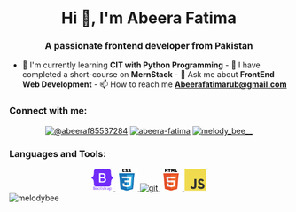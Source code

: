 <h1 align="center">Hi 👋, I'm Abeera Fatima</h1>
<h3 align="center">A passionate frontend developer from Pakistan</h3>

- 🌱 I'm currently learning **CIT with Python Programming** - 🌱 I have
completed a short-course on **MernStack** - 💬 Ask me about **FrontEnd Web
Development** - 📫 How to reach me **Abeerafatimarub@gmail.com**
<!-- start -->
<h3 align="left">Connect with me:</h3>
<div align="center">
	<span align="left">
		<a href="https://twitter.com/@abeeraf85537284" target="blank"
			><img
				align="center"
				src="https://raw.githubusercontent.com/rahuldkjain/github-profile-readme-generator/master/src/images/icons/Social/twitter.svg"
				alt="@abeeraf85537284"
				height="30"
				width="40"
		/></a>
	</span>
	<span align="center">
		<a href="https://linkedin.com/in/abeera-fatima" target="blank"
			><img
				align="center"
				src="https://raw.githubusercontent.com/rahuldkjain/github-profile-readme-generator/master/src/images/icons/Social/linked-in-alt.svg"
				alt="abeera-fatima"
				height="30"
				width="40"
		/></a>
	</span>
	<span align="">
		<a href="https://instagram.com/melody_bee__" target="blank"
			><img
				align="center"
				src="https://raw.githubusercontent.com/rahuldkjain/github-profile-readme-generator/master/src/images/icons/Social/instagram.svg"
				alt="melody_bee__"
				height="30"
				width="40"
		/></a>
	</span>
</div>
<!-- end -->
<!-- start -->
<h3 align="left">Languages and Tools:</h3>
<div align="center">
	<span>
		<a href="https://getbootstrap.com" target="_blank" rel="noreferrer">
			<img
				src="https://raw.githubusercontent.com/devicons/devicon/master/icons/bootstrap/bootstrap-plain-wordmark.svg"
				alt="bootstrap"
				width="40"
				height="40"
			/>
		</a>
		<a href="https://www.w3schools.com/css/" target="_blank" rel="noreferrer">
			<img
				src="https://raw.githubusercontent.com/devicons/devicon/master/icons/css3/css3-original-wordmark.svg"
				alt="css3"
				width="40"
				height="40"
			/>
		</a> </span
	><span>
		<a href="https://git-scm.com/" target="_blank" rel="noreferrer">
			<img
				src="https://www.vectorlogo.zone/logos/git-scm/git-scm-icon.svg"
				alt="git"
				width="40"
				height="40"
			/>
		</a> </span
	><span>
		<a href="https://www.w3.org/html/" target="_blank" rel="noreferrer">
			<img
				src="https://raw.githubusercontent.com/devicons/devicon/master/icons/html5/html5-original-wordmark.svg"
				alt="html5"
				width="40"
				height="40"
			/>
		</a> </span
	><span>
		<a
			href="https://developer.mozilla.org/en-US/docs/Web/JavaScript"
			target="_blank"
			rel="noreferrer"
		>
			<img
				src="https://raw.githubusercontent.com/devicons/devicon/master/icons/javascript/javascript-original.svg"
				alt="javascript"
				width="40"
				height="40"
			/>
		</a> </span
	><span></span>
</div>
<!-- end -->
<div>
	<span>
		<img
			align="center"
			src="https://github-readme-stats.vercel.app/api/top-langs?username=melodybee&show_icons=true&locale=en&layout=compact"
			alt="melodybee"
		/>
	</span>
</div>
